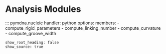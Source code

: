 # Analysis Modules

<!-- ## Rigid Base Parameters
::: pymdna.nucleic.compute_rigid_parameters

## Linking Number
::: pymdna.nucleic.compute_linking_number

## Curvature
::: pymdna.nucleic.compute_curvature

## Groove Widths
::: pymdna.nucleic.compute_groove_width -->


::: pymdna.nucleic
    handler: python
    options:
      members:
        - compute_rigid_parameters
        - compute_linking_number
        - compute_curvature
        - compute_groove_width

    show_root_heading: false
    show_source: true
